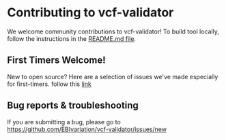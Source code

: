 Contributing to vcf-validator
==========================

We welcome community contributions to vcf-validator! To build tool locally, follow the instructions in the [README.md file](https://github.com/EBIvariation/vcf-validator/blob/master/README.md).


## First Timers Welcome!

New to open source? Here are a selection of issues we've made especially for first-timers. follow this [link](https://github.com/EBIvariation/vcf-validator/issues?q=is%3Aissue+is%3Aopen+label%3Abeginner)


## Bug reports & troubleshooting

If you are submitting a bug, please go to https://github.com/EBIvariation/vcf-validator/issues/new
